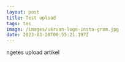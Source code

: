 ```yaml
---
layout: post
title: Test upload
tags: tes
image: /images/ukruan-logo-insta-gram.jpg
date: 2023-03-28T00:55:21.197Z
---
```

n﻿getes upload artikel